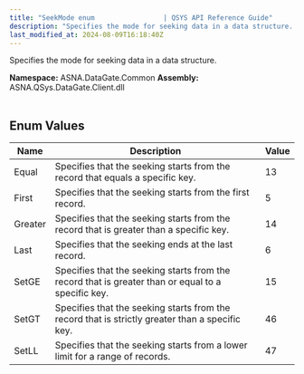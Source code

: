 ```yaml
---
title: "SeekMode enum                 | QSYS API Reference Guide"
description: "Specifies the mode for seeking data in a data structure. "
last_modified_at: 2024-08-09T16:18:40Z
---
```


Specifies the mode for seeking data in a data structure.

**Namespace:** ASNA.DataGate.Common
**Assembly:** ASNA.QSys.DataGate.Client.dll
<br>
<br>

## Enum Values

| Name | Description | Value
| --- | --- | --- 
| Equal | Specifies that the seeking starts from the record that equals a specific key. | 13 |
| First | Specifies that the seeking starts from the first record. | 5 |
| Greater | Specifies that the seeking starts from the record that is greater than a specific key. | 14 |
| Last | Specifies that the seeking ends at the last record. | 6 |
| SetGE | Specifies that the seeking starts from the record that is greater than or equal to a specific key. | 15 |
| SetGT | Specifies that the seeking starts from the record that is strictly greater than a specific key. | 46 |
| SetLL | Specifies that the seeking starts from a lower limit for a range of records. | 47 |
